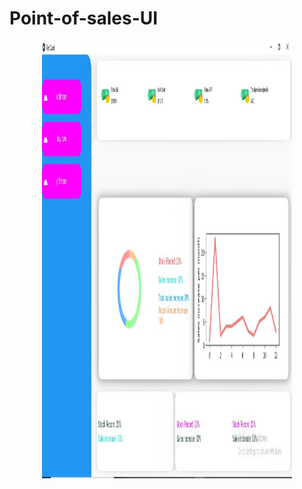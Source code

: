 # Point-of-sales-UI


<p align="center">
  <img src="https://github.com/rashedhasan007/Point-of-sales-UI/blob/main/assets/point of sales.JPG" width="400" height="700" alt="accessibility text" >
</p>
